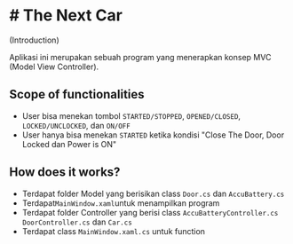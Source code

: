 # # The Next Car
(Introduction)

Aplikasi ini merupakan sebuah program yang menerapkan konsep MVC (Model View Controller).
## Scope of functionalities
-   User bisa menekan tombol  `STARTED/STOPPED`,  `OPENED/CLOSED`,  `LOCKED/UNCLOCKED`, dan  `ON/OFF`
-   User hanya bisa menekan `STARTED` ketika kondisi  "Close The Door, Door Locked dan Power is ON"
## How does it works?
-   Terdapat folder Model yang berisikan class  `Door.cs`  dan  `AccuBattery.cs`
-   Terdapat`MainWindow.xaml`untuk menampilkan program
-   Terdapat folder Controller yang berisi class  `AccuBatteryController.cs`  `DoorController.cs`  dan  `Car.cs`
-   Terdapat class `MainWindow.xaml.cs` untuk function
